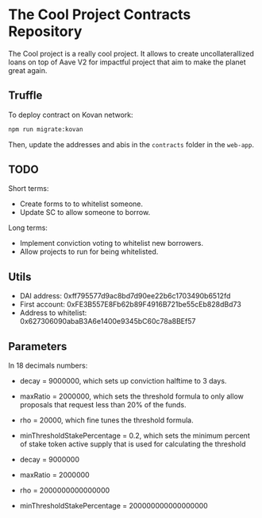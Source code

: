 # The Cool Project Contracts Repository

The Cool project is a really cool project. It allows to create uncollaterallized loans on top of Aave V2 for impactful project that aim to make the planet great again.


## Truffle

To deploy contract on Kovan network:
```bash
npm run migrate:kovan
```

Then, update the addresses and abis in the `contracts` folder in the `web-app`.

## TODO

Short terms:
- Create forms to to whitelist someone.
- Update SC to allow someone to borrow.


Long terms:
- Implement conviction voting to whitelist new borrowers.
- Allow projects to run for being whitelisted.


## Utils


- DAI address: 0xff795577d9ac8bd7d90ee22b6c1703490b6512fd
- First account: 0xFE3B557E8Fb62b89F4916B721be55cEb828dBd73
- Address to whitelist: 0x627306090abaB3A6e1400e9345bC60c78a8BEf57

## Parameters

In 18 decimals numbers:
- decay = 9000000, which sets up conviction halftime to 3 days.
- maxRatio = 2000000, which sets the threshold formula to only allow proposals that request less than 20% of the funds.
- rho = 20000, which fine tunes the threshold formula.
- minThresholdStakePercentage = 0.2, which sets the minimum percent of stake token active supply that is used for calculating the threshold

- decay = 9000000
- maxRatio = 2000000
- rho = 2000000000000000
- minThresholdStakePercentage = 200000000000000000

